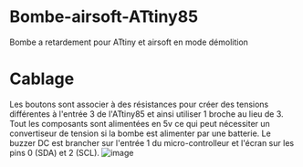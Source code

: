 # Bombe-airsoft-ATtiny85
Bombe a retardement pour ATtiny et airsoft en mode démolition

# Cablage
Les boutons sont associer à des résistances pour créer des tensions différentes à l'entrée 3 de l'ATtiny85 et ainsi utiliser 1 broche au lieu de 3. Tout les composants sont alimentées en 5v ce qui peut nécessiter un convertiseur de tension si la bombe est alimenter par une batterie. Le buzzer DC est brancher sur l'entrée 1 du micro-controlleur et l'écran sur les pins 0 (SDA) et 2 (SCL).
![image](https://github.com/user-attachments/assets/1ed4017a-311f-4d31-87db-dfe4b25833ff)
